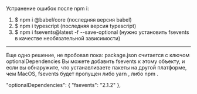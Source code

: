 Устранение ошибок после npm i:

1. $ npm i @babel/core (последняя версия babel)
2. $ npm i typescript (последняя версия typescript)
3. $ npm i fsevents@latest -f --save-optional (нужно установить fsevents в
   качестве необязательной зависимости)

---

Еще одно решение, не пробовал пока: package.json считается с ключом
optionalDependencies Вы можете добавить fsevents к этому объекту, и если вы
обнаружите, что устанавливаете пакеты на другой платформе, чем MacOS, fsevents
будет пропущен либо yarn , либо npm .

"optionalDependencies": { "fsevents": "2.1.2" },
